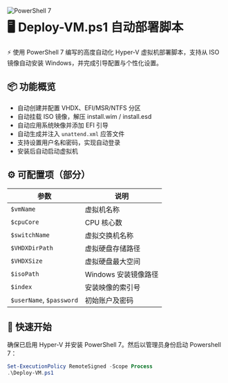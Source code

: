 <p align="center">
  <img src="https://img.shields.io/badge/PowerShell-7-blue.svg" alt="PowerShell 7" align="left"/>
</p>

# 🖥️ Deploy-VM.ps1 自动部署脚本

⚡ 使用 PowerShell 7 编写的高度自动化 Hyper-V 虚拟机部署脚本，支持从 ISO 镜像自动安装 Windows，并完成引导配置与个性化设置。

## 📦 功能概览

- 自动创建并配置 VHDX、EFI/MSR/NTFS 分区
- 自动挂载 ISO 镜像，解压 install.wim / install.esd
- 自动应用系统映像并添加 EFI 引导
- 自动生成并注入 `unattend.xml` 应答文件
- 支持设置用户名和密码，实现自动登录
- 安装后自动启动虚拟机

## ⚙️ 可配置项（部分）

| 参数 | 说明 |
|------|------|
| `$vmName` | 虚拟机名称 |
| `$cpuCore` | CPU 核心数 |
| `$switchName` | 虚拟交换机名称 |
| `$VHDXDirPath` | 虚拟硬盘存储路径 |
| `$VHDXSize` | 虚拟硬盘最大空间 |
| `$isoPath` | Windows 安装镜像路径 |
| `$index` | 安装映像的索引号 |
| `$userName`, `$password` | 初始账户及密码 |

## 🚀 快速开始

确保已启用 Hyper-V 并安装 PowerShell 7。然后以管理员身份启动 Powershell 7：

```powershell
Set-ExecutionPolicy RemoteSigned -Scope Process
.\Deploy-VM.ps1
```
